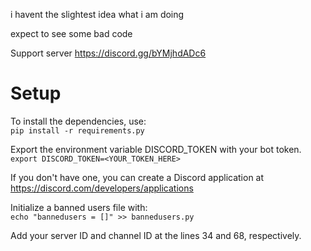 i havent the slightest idea what i am doing 

expect to see some bad code

Support server https://discord.gg/bYMjhdADc6

# Setup

To install the dependencies, use: \
`pip install -r requirements.py`

Export the environment variable DISCORD_TOKEN with your bot token. \
`export DISCORD_TOKEN=<YOUR_TOKEN_HERE>`

If you don't have one, you can create a Discord application at https://discord.com/developers/applications

Initialize a banned users file with: \
`echo "bannedusers = []" >> bannedusers.py`

Add your server ID and channel ID at the lines 34 and 68, respectively.
